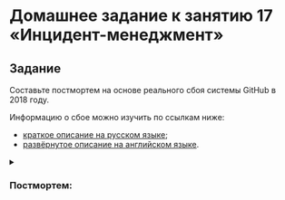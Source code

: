 # Домашнее задание к занятию 17 «Инцидент-менеджмент»

## Задание

Составьте постмортем на основе реального сбоя системы GitHub в 2018 году.

Информацию о сбое можно изучить по ссылкам ниже:

* [краткое описание на русском языке](https://habr.com/ru/post/427301/);
* [развёрнутое описание на английском языке](https://github.blog/2018-10-30-oct21-post-incident-analysis/).


<details>
<summary>

### Постмортем:

</summary>


#### Краткое описание инцидента:

 В 22:52 (21.10) по UTC на нескольких сервисах GitHub.com пострадали несколько сетевых разделов и последующим сбоем 
 базы данных, что привело к появлению непоследовательной информации на нашем веб-сайте. 

#### Плановые работы по замене оптического оборудования:

Плановые работы по замене оптического оборудования

#### Причины инцидента:

Плановые работы по техническому обслуживанию по замене вышедшего из строя оптического оборудования 100G привели к 
потере соединения между нашим сетевым концентратором на восточном побережье США и нашим основным центром обработки 
данных на восточном побережье США.

#### Воздействие: 

Соединение было восстановлено за 43 секунды, но этот кратковременный сбой вызвал цепочку событий, которые привели к 
ухудшению качества обслуживания на 24 часа и 11 минут 

#### Обнаружение:

в 22:54 системы мониторинга начали генерировать оповещения и дежурные инженеры обнаружили проблему и к 23:02 UTC 
инженеры нашей группы быстрого реагирования определили, что топологии многочисленных кластеров баз данных находятся в 
неожиданном состоянии.

#### Реакция:

Обслуживание было восстановлено за 24 часа и 11 минут

#### Восстановление:

Данные были восстановлены из резервных копий, синхронизированы реплики на обоих сайтах, после чего вернулись к 
стабильной топологии обслуживания, а затем возобновили обработку заданий в очереди.

#### Таймлайн: 

- **2018 21 октября 22:52 UTC** во время разделения сети Orchestrator, который был активен в нашем основном центре 
обработки данных, начал процесс отмены выбора лидера и назначение нового. После восстановления связи трафик был 
направлен на новые основные узлы. В итоге кластеры баз данных в обоих центрах обработки данных теперь содержали 
операции записи, которых не было в другом центре обработки данных, и безопасно перенести основной сервер в 
восточный центр обработки данных не получилось
- **2018 21 октября 22:54 UTC** внутренние системы мониторинга начали генерировать оповещения, указывающие на 
многочисленные сбои в наших системах.
- **2018 21 октября 23:02 UTC** проблема была локализована
- **2018 21 октября 23:07 UTC** группа реагирования решила вручную заблокировать наши внутренние инструменты 
развертывания, чтобы предотвратить внесение каких-либо дополнительных изменений.
- **2018 21 октября 23:09 UTC** группа реагирования перевела сайт в желтый статус. Это действие автоматически 
перевело ситуацию в активный инцидент и отправило предупреждение координатору инцидента. 
- **2018 21 октября 23:11 UTC** подключился координатор инцидентов, и через две минуты изменил статус решения на красный.
- **2018 21 октября 23:13 UTC** Были вызваны дополнительные инженеры из группы разработки баз данных GitHub. Они 
начали исследовать текущее состояние, чтобы определить, какие действия необходимо предпринять, чтобы вручную настроить 
базу данных Восточного побережья США в качестве основной для каждого кластера и перестроить топологию репликации. 
Эта попытка была сложной, поскольку к этому моменту кластер базы данных Западного побережья принимал записи с нашего 
уровня приложений в течение почти 40 минут. Кроме того, в кластере Восточного побережья существовало несколько секунд 
записей, которые не были реплицированы на Западное побережье и препятствовали репликации новых записей обратно на 
Восточное побережье 
- **2018 21 октября 23:19 UTC** После запроса, состояния кластеров базы данных стало ясно, что нам нужно остановить 
выполнение заданий, записывающих метаданные о таких вещах, как push-уведомления. Мы сделали явный выбор частично 
снизить удобство использования сайта, приостановив доставку веб-перехватчиков и сборку страниц GitHub вместо того, 
чтобы поставить под угрозу данные, которые мы уже получили от пользователей
- **2018 22 октября 00:05 UTC** Инженеры, участвующие в группе реагирования на инциденты, начали разработку плана 
по устранению несоответствий данных и реализации наших процедур аварийного переключения для MySQL. Был обновлен 
статус, чтобы сообщить пользователям, что мы собираемся выполнить контролируемый переход на другой ресурс внутренней 
системы хранения данных.
- **2018 22 октября 00:41 UTC** начат процесс резервного копирования для всех затронутых кластеров MySQL
- **2018 22 октября 06:51 UTC** Несколько кластеров завершили восстановление из резервных копий в нашем центре 
обработки данных на восточном побережье США и начали репликацию новых данных с западного побережья. 
- **2018 22 октября 07:46 UTC** GitHub опубликовал сообщение в блоге , чтобы предоставить больше контекста.
- **2018 22 октября 11:12 UTC** Все первичные базы данных снова установлены на восточном побережье США. В результате 
сайт стал гораздо более отзывчивым, поскольку записи теперь направлялись на сервер базы данных, который находился в 
том же физическом центре обработки данных, что и наш уровень приложений. Несмотря на существенное повышение 
производительности, десятки реплик чтения базы данных по-прежнему отставали от основной на несколько часов.
- **2018 22 октября 16:24 UTC** переход на исходную топологию, решая непосредственные проблемы с задержкой и доступностью.
- **2018 22 октября 16:45 UTC** Возобновление обработки заданий в очереди 
- **2018 22 октября 23:03 UTC** Все ожидающие сборки веб-перехватчиков и страниц были обработаны, а целостность и 
правильная работа всех систем подтверждены. Статус сайта изменился на зеленый.

#### Последующие действия

1. Настройка конфигурации Orchestrator, чтобы предотвратить распространение основных баз данных за пределы 
региональных границ.
2. Переход на новый механизм отчетности о статусе, который предоставит нам более обширную площадку для обсуждения 
активных инцидентов более четким и понятным языком
3. Поддержка обслуживания трафика GitHub из нескольких центров обработки данных в схеме «активный-активный-активный».

</details>